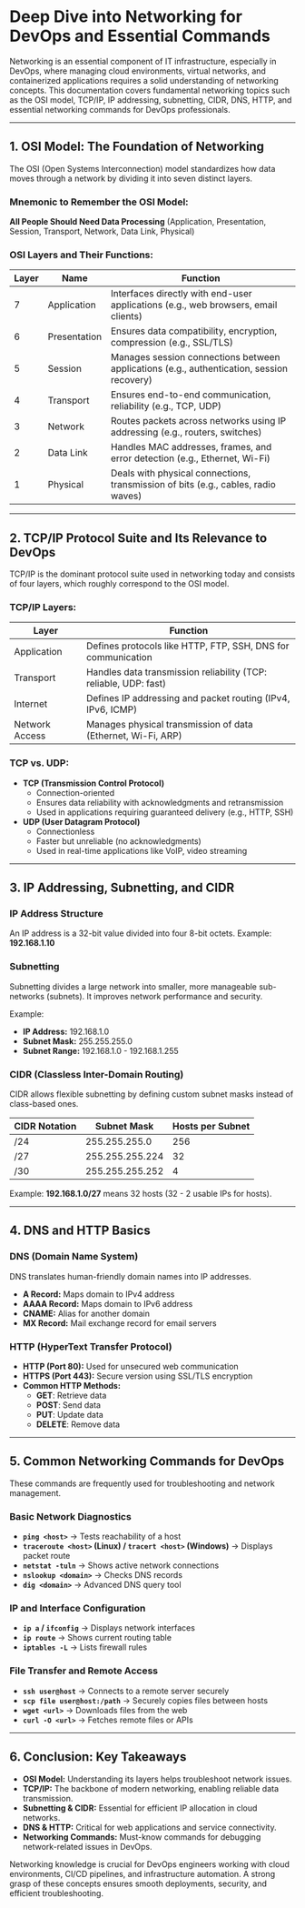 # **Deep Dive into Networking for DevOps and Essential Commands**

Networking is an essential component of IT infrastructure, especially in DevOps, where managing cloud environments, virtual networks, and containerized applications requires a solid understanding of networking concepts. This documentation covers fundamental networking topics such as the OSI model, TCP/IP, IP addressing, subnetting, CIDR, DNS, HTTP, and essential networking commands for DevOps professionals.

---

## **1. OSI Model: The Foundation of Networking**
The OSI (Open Systems Interconnection) model standardizes how data moves through a network by dividing it into seven distinct layers.

### **Mnemonic to Remember the OSI Model:**
**All People Should Need Data Processing** (Application, Presentation, Session, Transport, Network, Data Link, Physical)

### **OSI Layers and Their Functions:**

| Layer | Name | Function |
|--------|-------------|------------------------------------------------------------------|
| 7 | Application | Interfaces directly with end-user applications (e.g., web browsers, email clients) |
| 6 | Presentation | Ensures data compatibility, encryption, compression (e.g., SSL/TLS) |
| 5 | Session | Manages session connections between applications (e.g., authentication, session recovery) |
| 4 | Transport | Ensures end-to-end communication, reliability (e.g., TCP, UDP) |
| 3 | Network | Routes packets across networks using IP addressing (e.g., routers, switches) |
| 2 | Data Link | Handles MAC addresses, frames, and error detection (e.g., Ethernet, Wi-Fi) |
| 1 | Physical | Deals with physical connections, transmission of bits (e.g., cables, radio waves) |

---

## **2. TCP/IP Protocol Suite and Its Relevance to DevOps**
TCP/IP is the dominant protocol suite used in networking today and consists of four layers, which roughly correspond to the OSI model.

### **TCP/IP Layers:**
| Layer | Function |
|--------|----------------------------------------------------------------|
| Application | Defines protocols like HTTP, FTP, SSH, DNS for communication |
| Transport | Handles data transmission reliability (TCP: reliable, UDP: fast) |
| Internet | Defines IP addressing and packet routing (IPv4, IPv6, ICMP) |
| Network Access | Manages physical transmission of data (Ethernet, Wi-Fi, ARP) |

### **TCP vs. UDP:**
- **TCP (Transmission Control Protocol)**
  - Connection-oriented
  - Ensures data reliability with acknowledgments and retransmission
  - Used in applications requiring guaranteed delivery (e.g., HTTP, SSH)
- **UDP (User Datagram Protocol)**
  - Connectionless
  - Faster but unreliable (no acknowledgments)
  - Used in real-time applications like VoIP, video streaming

---

## **3. IP Addressing, Subnetting, and CIDR**

### **IP Address Structure**
An IP address is a 32-bit value divided into four 8-bit octets. Example: **192.168.1.10**

### **Subnetting**
Subnetting divides a large network into smaller, more manageable sub-networks (subnets). It improves network performance and security.

Example:
- **IP Address:** 192.168.1.0
- **Subnet Mask:** 255.255.255.0
- **Subnet Range:** 192.168.1.0 - 192.168.1.255

### **CIDR (Classless Inter-Domain Routing)**
CIDR allows flexible subnetting by defining custom subnet masks instead of class-based ones.

| CIDR Notation | Subnet Mask | Hosts per Subnet |
|--------------|-------------|------------------|
| /24 | 255.255.255.0 | 256 |
| /27 | 255.255.255.224 | 32 |
| /30 | 255.255.255.252 | 4 |

Example: **192.168.1.0/27** means 32 hosts (32 - 2 usable IPs for hosts).

---

## **4. DNS and HTTP Basics**

### **DNS (Domain Name System)**
DNS translates human-friendly domain names into IP addresses.
- **A Record:** Maps domain to IPv4 address
- **AAAA Record:** Maps domain to IPv6 address
- **CNAME:** Alias for another domain
- **MX Record:** Mail exchange record for email servers

### **HTTP (HyperText Transfer Protocol)**
- **HTTP (Port 80):** Used for unsecured web communication
- **HTTPS (Port 443):** Secure version using SSL/TLS encryption
- **Common HTTP Methods:**
  - **GET**: Retrieve data
  - **POST**: Send data
  - **PUT**: Update data
  - **DELETE**: Remove data

---

## **5. Common Networking Commands for DevOps**
These commands are frequently used for troubleshooting and network management.

### **Basic Network Diagnostics**
- **`ping <host>`** → Tests reachability of a host
- **`traceroute <host>` (Linux) / `tracert <host>` (Windows)** → Displays packet route
- **`netstat -tuln`** → Shows active network connections
- **`nslookup <domain>`** → Checks DNS records
- **`dig <domain>`** → Advanced DNS query tool

### **IP and Interface Configuration**
- **`ip a` / `ifconfig`** → Displays network interfaces
- **`ip route`** → Shows current routing table
- **`iptables -L`** → Lists firewall rules

### **File Transfer and Remote Access**
- **`ssh user@host`** → Connects to a remote server securely
- **`scp file user@host:/path`** → Securely copies files between hosts
- **`wget <url>`** → Downloads files from the web
- **`curl -O <url>`** → Fetches remote files or APIs

---

## **6. Conclusion: Key Takeaways**
- **OSI Model:** Understanding its layers helps troubleshoot network issues.
- **TCP/IP:** The backbone of modern networking, enabling reliable data transmission.
- **Subnetting & CIDR:** Essential for efficient IP allocation in cloud networks.
- **DNS & HTTP:** Critical for web applications and service connectivity.
- **Networking Commands:** Must-know commands for debugging network-related issues in DevOps.

Networking knowledge is crucial for DevOps engineers working with cloud environments, CI/CD pipelines, and infrastructure automation. A strong grasp of these concepts ensures smooth deployments, security, and efficient troubleshooting.



